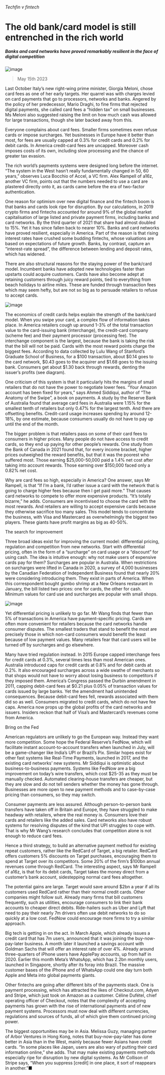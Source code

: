 ###### Techfin v fintech
# The old bank/card model is still entrenched in the rich world 
##### Banks and card networks have proved remarkably resilient in the face of digital competition 
![image](images/20230520_SRD003.jpg) 
> May 15th 2023 
Last October Italy’s new right-wing prime minister, Giorgia Meloni, chose card fees as one of her early targets. Her quarrel was with charges levied on card payments that go to processors, networks and banks. Angered by the policy of her predecessor, Mario Draghi, to fine firms that rejected digital payments, she called card fees a “hidden tax” on small businesses. Ms Meloni also suggested raising the limit on how much cash was allowed for large transactions, though she later backed away from this.
Everyone complains about card fees. Smaller firms sometimes even refuse cards or impose surcharges. Yet businesses in Europe have it better than most, for fees are usually capped at 0.3% for credit cards and 0.2% for debit cards. In America credit-card fees are uncapped. Moreover cash imposes costs of its own, including slow processing and the chance of greater tax evasion. 
The rich world’s payments systems were designed long before the internet. “The system in the West hasn’t really fundamentally changed in 50, 60 years,” observes Luca Bocchio of Accel, a VC firm. Alex Rampell of a16z, another VC firm, points out that the numbers needed to use a card are plastered directly onto it, as cards came before the era of two-factor authentication.
One reason for optimism over new digital finance and the fintech boom is that banks and cards look ripe for disruption. By our calculations, in 2019 crypto firms and fintechs accounted for around 9% of the global market capitalisation of large listed and private payment firms, including banks and card networks. By the third quarter of 2021 that share had almost doubled to 15%. Yet it has since fallen back to nearer 10%. Banks and card networks have proved resilient, especially in America. Part of the reason is that rising interest rates have crushed some budding fintechs, whose valuations are based on expectations of future growth. Banks, by contrast, capture an “interest-rate spread”, the difference between lending and deposit rates, which has widened. 
There are also structural reasons for the staying power of the bank/card model. Incumbent banks have adopted new technologies faster than upstarts could acquire customers. Cards have also become adept at retaining customers through juicy reward points, tied to everything from beach holidays to airline miles. These are funded through transaction fees which may seem hefty, but are not so big as to persuade retailers to refuse to accept cards. 
![image](images/20230520_SRC905.png) 

The economics of credit cards helps explain the strength of the bank/card model. When you swipe your card, a complex flow of information takes place. In America retailers cough up around 1-3% of the total transaction value to the card-issuing bank (interchange), the credit-card company (scheme fee) and their payment processor (processing fee). The interchange component is the largest, because the bank is taking the risk that the bill will not be paid. Cards with the most reward points charge the biggest fees. According to data collected by Lulu Wang of Stanford’s Graduate School of Business, for a $100 transaction, about $0.14 goes to the card network, $0.43 goes to the acquirer and $1.68 goes to the issuing bank. Consumers get about $1.30 back through rewards, denting the issuer’s profits (see diagram).
One criticism of this system is that it particularly hits the margins of small retailers that do not have the power to negotiate lower fees. “Your Amazon account has been fixed for years,” says Ahmed Siddiqui, author of “The Anatomy of the Swipe”, a book on payments. A study by the Reserve Bank of Australia found that average card fees in Australia were 1.15% for the smallest tenth of retailers but only 0.47% for the largest tenth. And there are offsetting benefits. Credit-card usage increases spending by around 12-18%, by one estimate, because consumers usually do not have to pay up until the end of the month. 
The bigger problem is that retailers pass on some of their card fees to consumers in higher prices. Many people do not have access to credit cards, so they end up paying for other people’s rewards. One study from the Bank of Canada in 2021 found that, for every income bracket, higher prices outweighed the reward benefits, but that it was the poorest who suffered most. Those earning $25,000-50,000 paid a 1.4% net cost after taking into account rewards. Those earning over $150,000 faced only a 0.82% net cost. 
Why are card fees so high, especially in America? One answer, says Mr Rampell, is that “If I’m a bank, I’d rather issue a card with the network that is going to charge higher fees because then I get paid more.” That causes card networks to compete to offer more expensive products. “It’s totally bizarre,” he adds. Consumers are incentivised to choose the card with the most rewards. And retailers are willing to accept expensive cards because they otherwise sacrifice too many sales. This model tends to concentrate the business, with Visa and Mastercard as overwhelmingly the biggest two players. These giants have profit margins as big as 40-50%.
The search for improvement
Three broad ideas exist for improving the current model: differential pricing, regulation and competition from new networks. Start with differential pricing, often in the form of a “surcharge” on card usage or a “discount” for using cash. The idea is intuitive enough: why not make users of expensive cards pay for them? Surcharges are popular in Australia. When restrictions on surcharges were lifted in Canada in 2020, a survey of 4,000 businesses by the Canadian Federation of Independent Business found that nearly 20% were considering introducing them. They exist in parts of America. When this correspondent bought gumbo shrimp at a New Orleans restaurant in January, the bill listed two prices: one for cards, the other for cash. Minimum values for card use and surcharges are popular with small shops.
![image](images/20230520_SRC775.png) 

Yet differential pricing is unlikely to go far. Mr Wang finds that fewer than 5% of transactions in America have payment-specific pricing. Cards are often more convenient for retailers because the card networks handle consumer disputes. The smallest traders that stand to benefit the most are precisely those in which non-card consumers would benefit the least because of low payment values. Many retailers fear that card users will be turned off by surcharges and go elsewhere.
Many have tried regulation instead. In 2015 Europe capped interchange fees for credit cards at 0.3%, several times less than most American ones. Australia introduced caps for credit cards at 0.8% and for debit cards at 0.2%. It also encouraged surcharges across a wide swathe of merchants so that shops would not have to worry about losing business to competitors if they imposed them. America’s Congress passed the Durbin amendment in 2011, capping debit-card fees at $0.21 plus 0.05% of transaction values for cards issued by large banks. Yet the amendment had unintended consequences. Because debit-card fees fell, rewards associated with them did so as well. Consumers migrated to credit cards, which do not have fee caps. America now props up the global profits of the card networks and issuers. Insiders reckon that half of Visa’s and Mastercard’s revenues come from America. 
Bring on the Fed
American regulators are unlikely to go the European way. Instead they want more competition. Some hope the Federal Reserve’s FedNow, which will facilitate instant account-to-account transfers when launched in July, will be a game-changer like India’s UPI or Brazil’s Pix. Similar hopes exist for other fast systems like Real-Time Payments, launched in 2017, and the existing card networks’ new systems. Mr Siddiqui is optimistic about business-to-business payments. Systems like FedNow are a big improvement on today’s wire transfers, which cost $25-35 as they must be manually checked. Automated clearing-house transfers are cheaper, but they are slow and do not tell senders whether the money has gone through. Businesses are more open to new payment methods and to case-by-case pricing than consumers, so they may switch.
Consumer payments are less assured. Although person-to-person bank transfers have taken off in Britain and Europe, they have struggled to make headway with retailers, where the real money is. Consumers love their cards and retailers like the added sales. Card networks also have robust systems for resolving disputes of the kind that UPI struggles to cope with. That is why Mr Wang’s research concludes that competition alone is not enough to reduce card fees. 
Hence a third strategy, to build an alternative payment method for existing repeat customers, rather like the RedCard of Target, a big retailer. RedCard offers customers 5% discounts on Target purchases, encouraging them to spend at Target over its competitors. Some 20% of the firm’s $100bn annual revenues come through RedCard. The interesting aspect, says Mr Rampell of a16z, is that for its debit cards, Target takes the money direct from a customer’s bank account, sidestepping normal card fees altogether. 
The potential gains are large. Target would save around $2bn a year if all its customers used RedCard rather than their normal credit cards. Other companies might follow suit. Already many firms that bill customers frequently, such as utilities, encourage consumers to link their bank accounts to cheaper direct debits. Ride-hailers such as Uber and Lyft that need to pay their nearly 7m drivers often use debit networks to do so quickly at a low cost. FedNow could encourage more firms to try a similar approach.
Big tech is getting in on the act. In March Apple, which already issues a credit card that has 7m users, announced that it was joining the buy-now-pay-later business. A month later it launched a savings account with Goldman Sachs that will offer an interest rate of over 4%. Already around three-quarters of iPhone users have ApplePay accounts, up from half in 2020. Earlier this month Meta’s WhatsApp, which has 2.2bn monthly users, launched in Singapore, shortly after its foray into Brazil. The massive customer bases of the iPhone and of WhatsApp could one day turn both Apple and Meta into global payments giants. 
Other fintechs are going after different bits of the payments stack. One is payment processing, which has attracted the likes of Checkout.com, Adyen and Stripe, which just took on Amazon as a customer. Céline Dufétel, chief operating officer of Checkout, notes that the complexity of accepting payments has grown with the rise of international payments and of new payment systems. Processors must now deal with different currencies, regulations and sources of funds, all of which give them continued pricing power.
The biggest opportunities may be in Asia. Melissa Guzy, managing partner of Arbor Ventures in Hong Kong, notes that buy-now-pay-later has done better in Asia than in the West, mainly because fewer Asians have credit cards. “In some places like Japan, users are also wary of putting their card information online,” she adds. That may make existing payments methods especially ripe for disruption by new digital systems. As Mr Collison of Stripe says, “When you suppress [credit] in one place, it sort of reappears in another.”■
